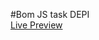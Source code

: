 #Bom JS task DEPI
<br/>
<a href="https://somayamedhat179.github.io/task-Dom-Depi/"> Live Preview</a>
